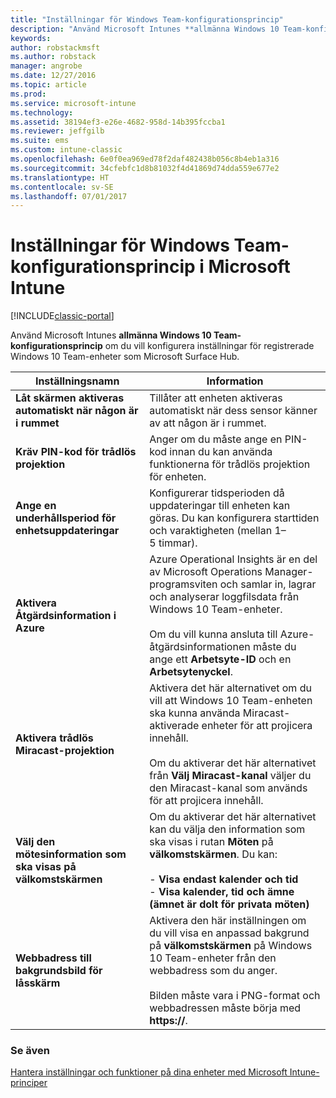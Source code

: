 ```yaml
---
title: "Inställningar för Windows Team-konfigurationsprincip"
description: "Använd Microsoft Intunes **allmänna Windows 10 Team-konfigurationsprincip** om du vill konfigurera inställningar för registrerade Windows 10 Team-enheter som Microsoft Surface Hub."
keywords: 
author: robstackmsft
ms.author: robstack
manager: angrobe
ms.date: 12/27/2016
ms.topic: article
ms.prod: 
ms.service: microsoft-intune
ms.technology: 
ms.assetid: 38194ef3-e26e-4682-958d-14b395fccba1
ms.reviewer: jeffgilb
ms.suite: ems
ms.custom: intune-classic
ms.openlocfilehash: 6e0f0ea969ed78f2daf482438b056c8b4eb1a316
ms.sourcegitcommit: 34cfebfc1d8b81032f4d41869d74dda559e677e2
ms.translationtype: HT
ms.contentlocale: sv-SE
ms.lasthandoff: 07/01/2017
---
```

# <a name="windows-team-configuration-policy-settings-in-microsoft-intune"></a>Inställningar för Windows Team-konfigurationsprincip i Microsoft Intune

[!INCLUDE[classic-portal](../includes/classic-portal.md)]

Använd Microsoft Intunes **allmänna Windows 10 Team-konfigurationsprincip** om du vill konfigurera inställningar för registrerade Windows 10 Team-enheter som Microsoft Surface Hub.

|Inställningsnamn|Information|
|----------------|-----------|
|**Låt skärmen aktiveras automatiskt när någon är i rummet**|Tillåter att enheten aktiveras automatiskt när dess sensor känner av att någon är i rummet.|
|**Kräv PIN-kod för trådlös projektion**|Anger om du måste ange en PIN-kod innan du kan använda funktionerna för trådlös projektion för enheten.|
|**Ange en underhållsperiod för enhetsuppdateringar**|Konfigurerar tidsperioden då uppdateringar till enheten kan göras. Du kan konfigurera starttiden och varaktigheten (mellan 1–5 timmar).|
|**Aktivera Åtgärdsinformation i Azure**|Azure Operational Insights är en del av Microsoft Operations Manager-programsviten och samlar in, lagrar och analyserar loggfilsdata från Windows 10 Team-enheter.<br /><br />Om du vill kunna ansluta till Azure-åtgärdsinformationen måste du ange ett **Arbetsyte-ID** och en **Arbetsytenyckel**.|
|**Aktivera trådlös Miracast-projektion**|Aktivera det här alternativet om du vill att Windows 10 Team-enheten ska kunna använda Miracast-aktiverade enheter för att projicera innehåll.<br /><br />Om du aktiverar det här alternativet från **Välj Miracast-kanal** väljer du den Miracast-kanal som används för att projicera innehåll.|
|**Välj den mötesinformation som ska visas på välkomstskärmen**|Om du aktiverar det här alternativet kan du välja den information som ska visas i rutan **Möten** på **välkomstskärmen**. Du kan:<br /><br />-   **Visa endast kalender och tid**<br />-   **Visa kalender, tid och ämne (ämnet är dolt för privata möten)**|
|**Webbadress till bakgrundsbild för låsskärm**|Aktivera den här inställningen om du vill visa en anpassad bakgrund på **välkomstskärmen** på Windows 10 Team-enheter från den webbadress som du anger.<br /><br />Bilden måste vara i PNG-format och webbadressen måste börja med **https://**.|


### <a name="see-also"></a>Se även
[Hantera inställningar och funktioner på dina enheter med Microsoft Intune-principer](manage-settings-and-features-on-your-devices-with-microsoft-intune-policies.md)

